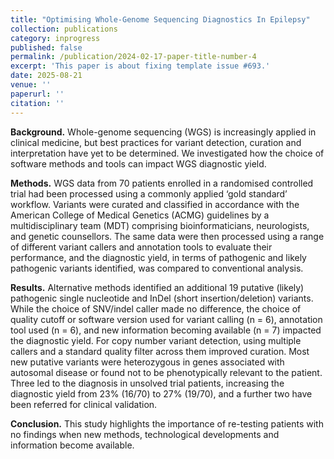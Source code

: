 ```yaml
---
title: "Optimising Whole-Genome Sequencing Diagnostics In Epilepsy"
collection: publications
category: inprogress
published: false
permalink: /publication/2024-02-17-paper-title-number-4
excerpt: 'This paper is about fixing template issue #693.'
date: 2025-08-21
venue: ''
paperurl: ''
citation: ''
---
```


<p><strong>Background.</strong>  Whole-genome sequencing (WGS) is increasingly applied in clinical medicine, but 
best practices for variant detection, curation and interpretation have yet to be determined. We 
investigated how the choice of software methods and tools can impact WGS diagnostic yield.</p>  
<p><strong>Methods.</strong> WGS data from 70 patients enrolled in a randomised controlled trial had been 
processed using a commonly applied ‘gold standard’ workflow. Variants were curated and 
classified in accordance with the American College of Medical Genetics (ACMG) guidelines by 
a multidisciplinary team (MDT) comprising bioinformaticians, neurologists, and genetic 
counsellors. The same data were then processed using a range of different variant callers and 
annotation tools to evaluate their performance, and the diagnostic yield, in terms of pathogenic 
and likely pathogenic variants identified, was compared to conventional analysis.</p> 
<p><strong>Results.</strong> Alternative methods identified an additional 19 putative (likely) pathogenic single
nucleotide and InDel (short insertion/deletion) variants. While the choice of SNV/indel caller 
made no difference, the choice of quality cutoff or software version used for variant calling (n 
= 6), annotation tool used (n = 6), and new information becoming available (n = 7) impacted 
the diagnostic yield. For copy number variant detection, using multiple callers and a standard 
quality filter across them improved curation. Most new putative variants were heterozygous in 
genes associated with autosomal disease or found not to be phenotypically relevant to the 
patient. Three led to the diagnosis in unsolved trial patients, increasing the diagnostic yield 
from 23% (16/70) to 27% (19/70), and a further two have been referred for clinical validation.</p>  
<p><strong>Conclusion.</strong> This study highlights the importance of re-testing patients with no findings when 
new methods, technological developments and information become available.</p> 